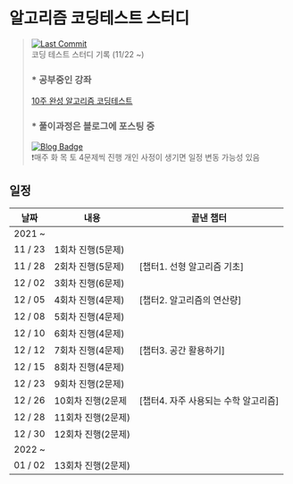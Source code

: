 # **알고리즘 코딩테스트 스터디**
> [![Last Commit](https://img.shields.io/github/last-commit/jihoooo97/Algorithm?style=flat&labelColor=white&logo=Java&logoColor=007396)](https://github.com/jihoooo97/Algorithm)  
> 코딩 테스트 스터디 기록 (11/22 ~)
> ### * 공부중인 강좌
> [10주 완성 알고리즘 코딩테스트](https://edu.goorm.io/learn/lecture/554/10주-완성-알고리즘-코딩테스트)
> ### * 풀이과정은 블로그에 포스팅 중
> [![Blog Badge](https://img.shields.io/badge/-Jiho's_Blog-white?style=flat&logo=naver)](https://blog.naver.com/yjh7827/222580604912)  
> ❗️매주 화 목 토 4문제씩 진행
> 개인 사정이 생기면 일정 변동 가능성 있음
## 일정
| 날짜 | 내용 | 끝낸 챕터 |
|---|---|---|
| 2021 ~|
| 11 / 23 | 1회차 진행(5문제) ||
| 11 / 28 | 2회차 진행(5문제) |[챕터1. 선형 알고리즘 기초] |
| 12 / 02 | 3회차 진행(6문제) ||
| 12 / 05 | 4회차 진행(4문제) |[챕터2. 알고리즘의 연산량] |
| 12 / 08 | 5회차 진행(4문제) ||
| 12 / 10 | 6회차 진행(4문제) ||
| 12 / 12 | 7회차 진행(4문제) |[챕터3. 공간 활용하기] |
| 12 / 15 | 8회차 진행(4문제) |
| 12 / 23 | 9회차 진행(2문제) |
| 12 / 26 | 10회차 진행(2문제 | [챕터4. 자주 사용되는 수학 알고리즘] |
| 12 / 28 | 11회차 진행(2문제) |
| 12 / 30 | 12회차 진행(2문제) |
| 2022 ~ |
| 01 / 02 | 13회차 진행(2문제) |
